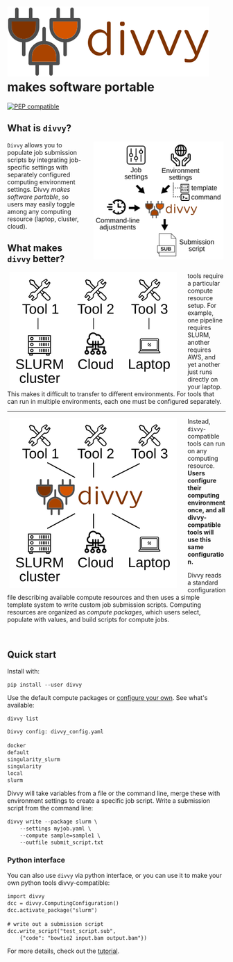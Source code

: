 # <img src="img/divvy_logo.svg" class="img-header"> makes software portable

[![PEP compatible](https://pepkit.github.io/img/PEP-compatible-green.svg)](http://pepkit.github.io)

## What is `divvy`?

<img src="img/divvy-merge.svg" style="float:right; padding-left: 25px; padding-right: 5px; width:300px">


`Divvy` allows you to populate job submission scripts by integrating job-specific settings with separately configured computing environment settings. Divvy *makes software portable*, so users may easily toggle among any computing resource (laptop, cluster, cloud). 

## What makes `divvy` better?

<img src="img/nodivvy.svg" style="float:left; padding-left: 5px; padding-right: 25px">


tools require a particular compute resource setup. For example, one pipeline requires SLURM, another requires AWS, and yet another just runs directly on your laptop. This makes it difficult to transfer to different environments. For tools that can run in multiple environments, each one must be configured separately.

<hr>

<img src="img/divvy-connect.svg" style="float:left; padding-left: 5px; padding-right: 25px">

Instead, `divvy`-compatible tools can run on any computing resource. **Users configure their computing environment once, and all divvy-compatible tools will use this same configuration.**

Divvy reads a standard configuration file describing available compute resources and then uses a simple template system to write custom job submission scripts. Computing resources are organized as *compute packages*, which users select, populate with values, and build scripts for compute jobs. 

<br clear="all"/>

## Quick start

Install with:

```{console}
pip install --user divvy
```

Use the default compute packages or [configure your own](configuration.md).  See what's available:

```{console}
divvy list
```

```{console}
Divvy config: divvy_config.yaml

docker
default
singularity_slurm
singularity
local
slurm
```


Divvy will take variables from a file or the command line, merge these with environment settings to create a specific job script. Write a submission script from the command line:

```{console}
divvy write --package slurm \
	--settings myjob.yaml \
	--compute sample=sample1 \
	--outfile submit_script.txt
```

### Python interface

You can also use `divvy` via python interface, or you can use it to make your own python tools divvy-compatible:

```{python}
import divvy
dcc = divvy.ComputingConfiguration()
dcc.activate_package("slurm")

# write out a submission script
dcc.write_script("test_script.sub", 
	{"code": "bowtie2 input.bam output.bam"})
```

For more details, check out the [tutorial](tutorial).
